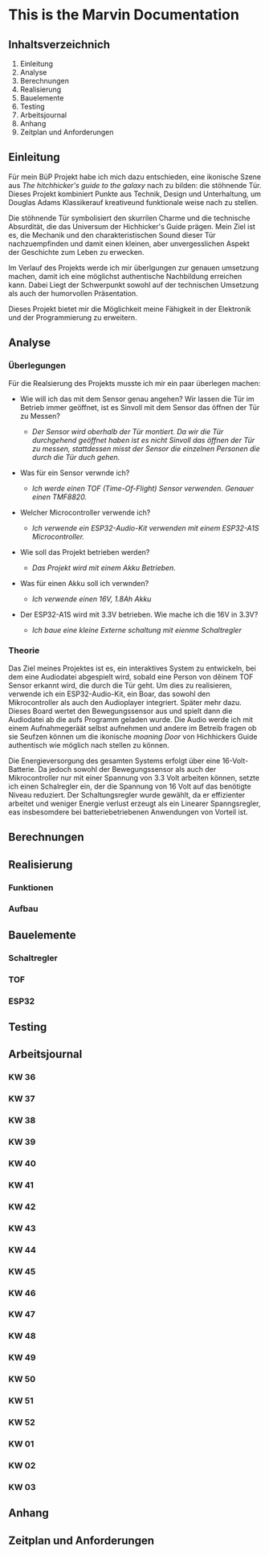 # This is the Marvin Documentation
## Inhaltsverzeichnich
1. Einleitung
2. Analyse
3. Berechnungen
4. Realisierung
5. Bauelemente
6. Testing
7. Arbeitsjournal
8. Anhang
9. Zeitplan und Anforderungen

## Einleitung
Für mein BüP Projekt habe ich mich dazu entschieden, eine ikonische Szene aus *The hitchhicker's guide to the galaxy* nach zu bilden: die stöhnende Tür. Dieses Projekt kombiniert Punkte aus Technik, Design und Unterhaltung, um Douglas Adams Klassikerauf kreativeund funktionale weise nach zu stellen.  
  
Die stöhnende Tür symbolisiert den skurrilen Charme und die technische Absurdität, die das Universum der Hichhicker's Guide prägen. Mein Ziel ist es, die Mechanik und den charakteristischen Sound dieser Tür nachzuempfinden und damit einen kleinen, aber unvergesslichen Aspekt der Geschichte zum Leben zu erwecken.  
  
Im Verlauf des Projekts werde ich mir überlgungen zur genauen umsetzung machen, damit ich eine möglichst authentische Nachbildung erreichen kann. Dabei Liegt der Schwerpunkt sowohl auf der technischen Umsetzung als auch der humorvollen Präsentation.   
  
Dieses Projekt bietet mir die Möglichkeit meine Fähigkeit in der Elektronik und der Programmierung zu erweitern.  
  
## Analyse
### Überlegungen  
Für die Realsierung des Projekts musste ich mir ein paar überlegen machen:
- Wie will ich das mit dem Sensor genau angehen? Wir lassen die Tür im Betrieb immer geöffnet, ist es Sinvoll mit dem Sensor das öffnen der Tür zu Messen?
    - *Der Sensor wird oberhalb der Tür montiert. Da wir die Tür durchgehend geöffnet haben ist es nicht Sinvoll das öffnen der Tür zu messen, stattdessen misst der Sensor die einzelnen Personen die durch die Tür duch gehen.*
  
- Was für ein Sensor verwnde ich?
    - *Ich werde einen TOF (Time-Of-Flight) Sensor verwenden. Genauer einen TMF8820.*
  
- Welcher Microcontroller verwende ich?
    - *Ich verwende ein ESP32-Audio-Kit verwenden mit einem ESP32-A1S Microcontroller.*
  
- Wie soll das Projekt betrieben werden?
    - *Das Projekt wird mit einem Akku Betrieben.*
  
- Was für einen Akku soll ich verwnden?
    - *Ich verwende einen 16V, 1.8Ah Akku*
  
- Der ESP32-A1S wird mit 3.3V betrieben. Wie mache ich die 16V in 3.3V?
    - *Ich baue eine kleine Externe schaltung mit eienme Schaltregler*

### Theorie  
Das Ziel meines Projektes ist es, ein interaktives System zu entwickeln, bei dem eine Audiodatei abgespielt wird, sobald eine Person von dêinem TOF Sensor erkannt wird, die durch die Tür geht. Um dies zu  realisieren, verwende ich ein ESP32-Audio-Kit, ein Boar, das sowohl den Mikrocontroller als auch den Audioplayer integriert. Später mehr dazu. Dieses Board wertet den Bewegungssensor aus und spielt dann die Audiodatei ab die aufs Programm geladen wurde. Die Audio werde ich mit einem Aufnahmegeräät selbst aufnehmen und andere im Betreib fragen ob sie Seufzen können um die ikonische *moaning Door* von Hichhickers Guide authentisch wie möglich nach stellen zu können. 
   
Die Energieversorgung des gesamten Systems erfolgt über eine 16-Volt-Batterie. Da jedoch sowohl der Bewegungssensor als auch der Mikrocontroller nur mit einer Spannung von 3.3 Volt arbeiten können, setzte ich einen Schalregler ein, der die Spannung von 16 Volt auf das benötigte Niveau reduziert. Der Schaltungsregler wurde gewählt, da er effizienter arbeitet und weniger Energie verlust erzeugt als ein Linearer Spanngsregler, eas insbesomdere bei batteriebetriebenen Anwendungen von Vorteil ist.  

## Berechnungen

## Realisierung
### Funktionen
### Aufbau

## Bauelemente
### Schaltregler
### TOF
### ESP32

## Testing

## Arbeitsjournal
### KW 36
### KW 37
### KW 38
### KW 39
### KW 40
### KW 41
### KW 42
### KW 43
### KW 44
### KW 45
### KW 46
### KW 47
### KW 48
### KW 49
### KW 50
### KW 51
### KW 52
### KW 01
### KW 02
### KW 03

## Anhang

## Zeitplan und Anforderungen